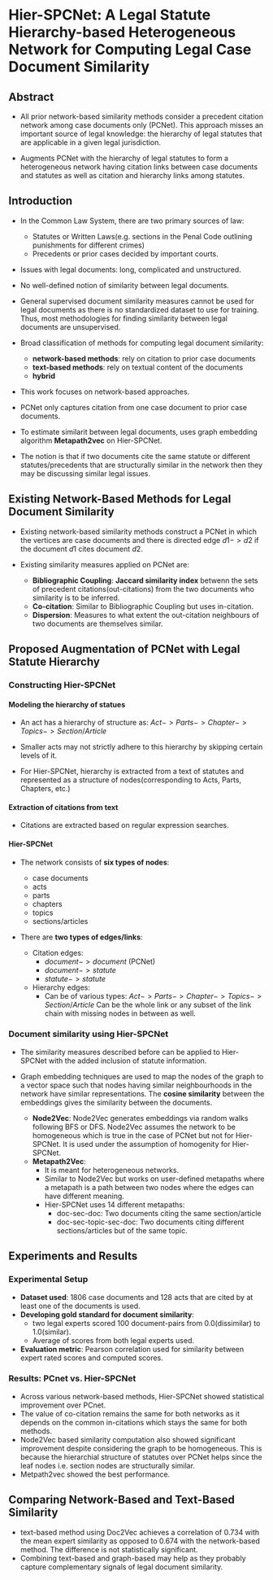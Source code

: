 # Hier-SPCNet: A Legal Statute Hierarchy-based Heterogeneous Network for Computing Legal Case Document Similarity

## Abstract

* All prior network-based similarity methods consider a precedent citation network among case documents only (PCNet). This approach misses an important source of legal knowledge: the hierarchy of legal statutes that are applicable in a given legal jurisdiction.

* Augments PCNet with the hierarchy of legal statutes to form a heterogeneous network having citation links between case documents and statutes as well as citation and hierarchy links among statutes.

## Introduction

* In the Common Law System, there are two primary sources of law:
	* Statutes or Written Laws(e.g. sections in the Penal Code outlining punishments for different crimes)
	* Precedents or prior cases decided by important courts.
* Issues with legal documents: long, complicated and unstructured.
 
* No well-defined notion of similarity between legal documents.

* General supervised document similarity measures cannot be used for legal documents as there is no standardized dataset to use for training. Thus, most methodologies for finding similarity between legal documents are unsupervised.

* Broad classification of methods for computing legal document similarity:
	* **network-based methods**: rely on citation to prior case documents
	* **text-based methods**: rely on textual content of the documents
	* **hybrid**

* This work focuses on network-based approaches.
* PCNet only captures citation from one case document to prior case documents.

* To estimate similarit between legal documents, uses graph embedding algorithm **Metapath2vec** on Hier-SPCNet.

* The notion is that if two documents cite the same statute or different statutes/precedents that are structurally similar in the network then they may be discussing similar legal issues.

## Existing Network-Based Methods for Legal Document Similarity

* Existing network-based similarity methods construct a PCNet in which the vertices are case documents and there is directed edge $d1->d2$ if the document $d1$ cites document $d2$.

* Existing similarity measures applied on PCNet are:
	* **Bibliographic Coupling**: **Jaccard similarity index** betwenn the sets of precedent citations(out-citations) from the two documents who similarity is to be inferred.
	* **Co-citation**: Similar to Bibliographic Coupling but uses in-citation.
	* **Dispersion**: Measures to what extent the out-citation neighbours of two documents are themselves similar.

## Proposed Augmentation of PCNet with Legal Statute Hierarchy

### Constructing Hier-SPCNet

#### Modeling the hierarchy of statues

* An act has a hierarchy of structure as:
	$Act -> Parts -> Chapter -> Topics -> Section/Article$

* Smaller acts may not strictly adhere to this hierarchy by skipping certain levels of it.

* For Hier-SPCNet, hierarchy is extracted from a text of statutes and represented as a structure of nodes(corresponding to Acts, Parts, Chapters, etc.)

#### Extraction of citations from text

* Citations are extracted based on regular expression searches.

#### Hier-SPCNet

* The network consists of **six types of nodes**:
	* case documents
	* acts
	* parts
	* chapters
	* topics
	* sections/articles

* There are **two types of edges/links**:
	* Citation edges:
		* $document -> document$ (PCNet)
		* $document -> statute$
		* $statute -> statute$
	* Hierarchy edges:
		* Can be of various types:
			$Act -> Parts -> Chapter -> Topics -> Section/Article$
		 Can be the whole link or any subset of the link chain with missing nodes in between as well.
		 
### Document similarity using Hier-SPCNet

* The similarity measures described before can be applied to Hier-SPCNet with the added inclusion of statute information.

* Graph embedding techniques are used to map the nodes of the graph to a vector space such that nodes having similar neighbourhoods in the network have similar representations. The **cosine similarity** between the embeddings gives the similarity between the documents.
	* **Node2Vec**: Node2Vec generates embeddings via random walks following BFS or DFS. Node2Vec assumes the network to be homogeneous which is true in the case of PCNet but not for Hier-SPCNet. It is used under the assumption of homogenity for Hier-SPCNet.
	* **Metapath2Vec**:
		* It is meant for heterogeneous networks.
		* Similar to Node2Vec but works on user-defined metapaths where a metapath is a path between two nodes where the edges can have different meaning.
		* Hier-SPCNet uses 14 different metapaths:
			* doc-sec-doc: Two documents citing the same section/article
			* doc-sec-topic-sec-doc: Two documents citing different sections/articles but of the same topic.

## Experiments and Results

### Experimental Setup

* **Dataset used**: 1806 case documents and 128 acts that are cited by at least one of the documents is used.
* **Developing gold standard for document similarity**:
	* two legal experts scored 100 document-pairs from 0.0(dissimilar) to 1.0(similar).
	* Average of scores from both legal experts used.
* **Evaluation metric**: Pearson correlation used for similarity between expert rated scores and computed scores.

### Results: PCnet vs. Hier-SPCNet

* Across various network-based methods, Hier-SPCNet showed statistical improvement over PCnet.
* The value of co-citation remains the same for both networks as it depends on the common in-citations which stays the same for both methods.
* Node2Vec based similarity computation also showed significant improvement despite considering the graph to be homogeneous. This is because the hierarchial structure of statutes over PCNet helps since the leaf nodes i.e. section nodes are structurally similar.
* Metpath2vec showed the best performance.

## Comparing Network-Based and Text-Based Similarity

* text-based method using Doc2Vec achieves a correlation of 0.734 with the mean expert similarity as opposed to 0.674 with the network-based method. The difference is not statistically significant.
* Combining text-based and graph-based may help as they probably capture complementary signals of legal document similarity.
